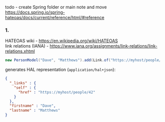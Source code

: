 
todo - create Spring folder or main note and move \
https://docs.spring.io/spring-hateoas/docs/current/reference/html/#reference

### 1. 

HATEOAS wiki - https://en.wikipedia.org/wiki/HATEOAS \
link relations (IANA) - https://www.iana.org/assignments/link-relations/link-relations.xhtml

```java
new PersonModel("Dave", "Matthews").add(Link.of("https://myhost/people/42"));
```
generates HAL representation (`application/hal+json`):
```json
{
  "_links" : {
    "self" : {
      "href" : "https://myhost/people/42"
    }
  },
  "firstname" : "Dave",
  "lastname" : "Matthews"
}
```


